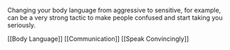Changing your body language from aggressive to sensitive, for example, can be a very strong tactic to make people confused and start taking you seriously. 

[[Body Language]]
[[Communication]]
[[Speak Convincingly]]